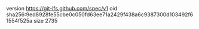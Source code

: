 version https://git-lfs.github.com/spec/v1
oid sha256:9ed8928fe55cbe0c050fd63ee71a2429f438a6c9387300d103492f61554f525a
size 2735
